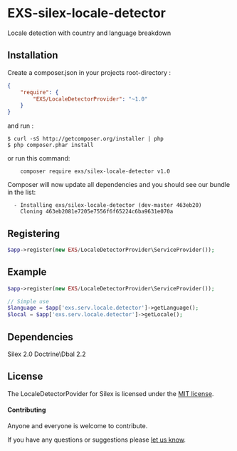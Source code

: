 # EXS-silex-locale-detector
Locale detection with country and language breakdown


## Installation

Create a composer.json in your projects root-directory :

```json
{
    "require": {
        "EXS/LocaleDetectorProvider": "~1.0"
    }
}
```

and run :

```shell
$ curl -sS http://getcomposer.org/installer | php
$ php composer.phar install
```

or run this command:
``` shell 
    composer require exs/silex-locale-detector v1.0
```

Composer will now update all dependencies and you should see our bundle in the list:
``` shell
  - Installing exs/silex-locale-detector (dev-master 463eb20)
    Cloning 463eb2081e7205e7556f6f65224c6ba9631e070a
```

## Registering

```php
$app->register(new EXS/LocaleDetectorProvider\ServiceProvider());
```

## Example

```php
$app->register(new EXS/LocaleDetectorProvider\ServiceProvider());

// Simple use
$language = $app['exs.serv.locale.detector']->getLanguage();
$local = $app['exs.serv.locale.detector']->getLocale();

```

## Dependencies

Silex 2.0
Doctrine\Dbal 2.2

## License

The LocaleDetectorPovider for Silex is licensed under the [MIT license](https://github.com/ExSituMarketing/EXS-silex-locale-detector/blob/master/LICENSE).

#### Contributing ####
Anyone and everyone is welcome to contribute.

If you have any questions or suggestions please [let us know][1].

[1]: http://www.ex-situ.com/
